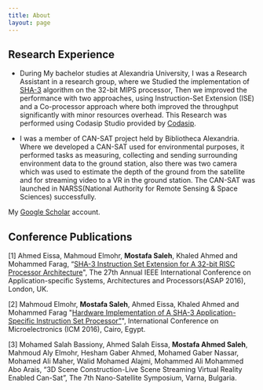 ```yaml
---
title: About
layout: page
---
```




## Research Experience
 * During My bachelor studies at Alexandria University, I was a Research Assistant in a research group, where we Studied the implementation of [SHA-3](https://en.wikipedia.org/wiki/SHA-3) algorithm on the 32-bit MIPS processor, Then we improved the performance with two approaches, using Instruction-Set Extension (ISE) and a Co-processor approach where both improved the throughput significantly with minor resources overhead.
This Research was performed using Codasip Studio provided by [Codasip](https://www.codasip.com/).


* I was a member of CAN-SAT project held by Bibliotheca Alexandria.
Where we developed a CAN-SAT used for environmental purposes, it performed tasks as measuring, collecting and sending surrounding environment data to the ground station, also there was two camera which was used to estimate the depth of the ground from the satellite and for streaming video to a VR in the ground station. The CAN-SAT was launched in NARSS(National Authority for Remote Sensing & Space Sciences) successfully.    

My [Google Scholar](https://scholar.google.com.eg/citations?user=YOpD90wAAAAJ&hl=en) account.

## Conference Publications
[1]  Ahmed Eissa, Mahmoud Elmohr, **Mostafa Saleh**, Khaled Ahmed and Mohammed Farag, “[SHA-3 Instruction Set Extension for A 32-bit RISC Processor Architecture](http://ieeexplore.ieee.org/document/7760804/?reload=true)", The 27th Annual IEEE International Conference on Application-specific Systems, Architectures and Processors(ASAP 2016), London, UK.

[2]  Mahmoud Elmohr, **Mostafa Saleh**, Ahmed Eissa, Khaled Ahmed and Mohammed Farag "[Hardware Implementation of A SHA-3 Application-Specific Instruction Set Processor”](http://ieeexplore.ieee.org/document/7847921/)", International Conference on Microelectronics (ICM 2016), Cairo, Egypt.

[3]  Mohamed  Salah  Bassiony,  Ahmed  Salah  Eissa, **Mostafa Ahmed Saleh**,  Mahmoud  Aly  Elmohr,  Hesham  Gaber Ahmed,  Mohamed Gaber Nassar,  Mohamed Ali Maher,  Walid Mohamed Alajmi,  Mohammed Ali Mohammed Abo Arais, “3D Scene Construction-Live Scene Streaming Virtual Reality Enabled Can-Sat”, The 7th Nano-Satellite Symposium, Varna, Bulgaria.

